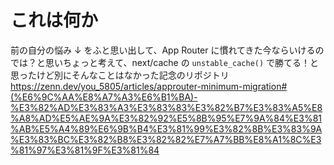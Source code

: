 # これは何か


前の自分の悩み ↓ をふと思い出して、App Router に慣れてきた今ならいけるのでは？と思いちょっと考えて、next/cache の `unstable_cache()` で勝てる！と思ったけど別にそんなことはなかった記念のリポジトリ
https://zenn.dev/you_5805/articles/approuter-minimum-migration#(%E6%9C%AA%E8%A7%A3%E6%B1%BA)-%E3%82%AD%E3%83%A3%E3%83%83%E3%82%B7%E3%83%A5%E8%A8%AD%E5%AE%9A%E3%82%92%E5%8B%95%E7%9A%84%E3%81%AB%E5%A4%89%E6%9B%B4%E3%81%99%E3%82%8B%E3%83%9A%E3%83%BC%E3%82%B8%E3%82%82%E7%A7%BB%E8%A1%8C%E3%81%97%E3%81%9F%E3%81%84
